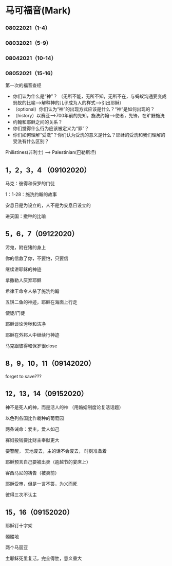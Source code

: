 # 马可福音(Mark)

### 08022021（1-4）

### 08032021（5-9）

### 08042021（10-14）

### 08052021（15-16）

第一次的福音查经

* 你们认为什么是“神”？ （无所不能，无所不知，无所不在，与蚂蚁沟通要变成蚂蚁的比喻-->解释神的儿子成为人的样式-->引出耶稣）
* （optional）你们认为“神”的出现方式应该是什么？“神”是如何出现的？
* （history）以赛亚-->700年前的先知，施洗约翰-->使者，先锋，在旷野施洗
* 约翰和耶稣之间的关系？
* 你们觉得什么行为应该被定义为“罪”？
* 你们如何理解“受洗”？你们认为受洗的意义是什么？耶稣的受洗和我们理解的受洗有什么区别？

Philistines(非利士) —> Palestinian(巴勒斯坦)

## 1，2，3，4 （09102020）

 马克：彼得和保罗的门徒

  1：1-28：施洗约翰的故事

  安息日是为设立的，人不是为安息日设立的

  进天国：撒种的比喻

## 5，6，7（09122020）

 污鬼，附在猪的身上

 你的信救了你，不要怕，只要信

 继续讲耶稣的神迹

 拿撒勒人厌弃耶稣

 希律王命令人杀了施洗约翰

 五饼二鱼的神迹，耶稣在海面上行走

 使徒/门徒

 耶稣谈论污秽和洁净

 耶稣在外邦人中继续行神迹

  马克跟彼得和保罗很close

## 8，9，10，11（09142020）

forget to save???

## 12，13，14（09152020）

 神不是死人的神，而是活人的神 （用婚姻制度论复活话题）

 以色列各国比作栽种的葡萄园

 两条诫命：爱主，爱人如己

 寡妇投钱要比财主奉献更大

 要警醒， 天地废去，主的话不会废去， 时刻准备着

 耶稣预言自己要被出卖（逾越节的宴席上）

 客西马尼的祷告（被卖前）

 耶稣受审，但是一言不答，为义而死

 彼得三次不认主

## 15，16（09152020）

 耶稣钉十字架

 髑髅地

 两个马丽亚

 主耶稣死里复活，完全得胜，意义重大

 

 

 

 

 

 

 



